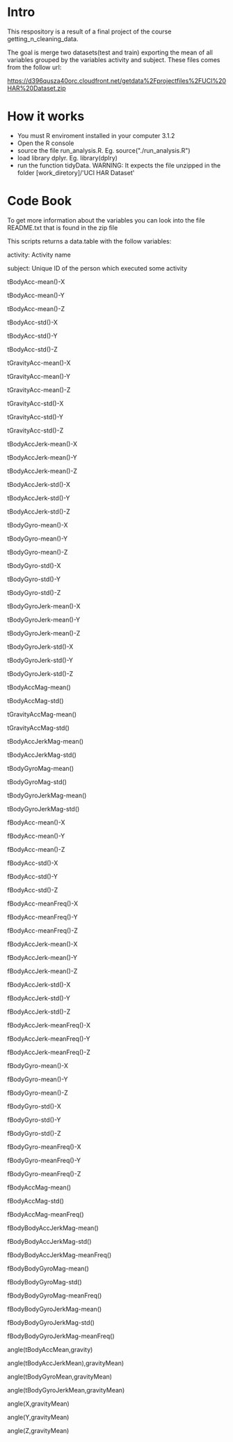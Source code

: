 # Intro
This respository is a result of a final project of the course getting_n_cleaning_data.

The goal is merge two datasets(test and train) exporting the mean of all variables grouped by the variables activity and subject. These files comes from the follow url:

https://d396qusza40orc.cloudfront.net/getdata%2Fprojectfiles%2FUCI%20HAR%20Dataset.zip 

# How it works

- You must R enviroment installed in your computer 3.1.2
- Open the R console
- source the file run_analysis.R. Eg. source("./run_analysis.R")
- load library dplyr. Eg. library(dplry)
- run the function tidyData. WARNING: It expects the file unzipped in the folder [work_diretory]/'UCI HAR Dataset'

# Code Book 
To get more information about the variables you can look into the file README.txt that is found in the zip file

This scripts returns a data.table with the follow variables: 

  activity: Activity name
  
  subject: Unique ID of the person which executed some activity
  
  tBodyAcc-mean()-X
  
  tBodyAcc-mean()-Y
  
  tBodyAcc-mean()-Z
  
  tBodyAcc-std()-X
  
  tBodyAcc-std()-Y
  
  tBodyAcc-std()-Z
  
  tGravityAcc-mean()-X
  
  tGravityAcc-mean()-Y
  
  tGravityAcc-mean()-Z
  
  tGravityAcc-std()-X
  
  tGravityAcc-std()-Y
  
  tGravityAcc-std()-Z
  
  tBodyAccJerk-mean()-X
  
  tBodyAccJerk-mean()-Y
  
  tBodyAccJerk-mean()-Z
  
  tBodyAccJerk-std()-X
  
  tBodyAccJerk-std()-Y
  
  tBodyAccJerk-std()-Z
  
  tBodyGyro-mean()-X
  
  tBodyGyro-mean()-Y
  
  tBodyGyro-mean()-Z
  
  tBodyGyro-std()-X
  
  tBodyGyro-std()-Y
  
  tBodyGyro-std()-Z
  
  tBodyGyroJerk-mean()-X
  
  tBodyGyroJerk-mean()-Y
  
  tBodyGyroJerk-mean()-Z
  
  tBodyGyroJerk-std()-X
  
  tBodyGyroJerk-std()-Y
  
  tBodyGyroJerk-std()-Z
  
  tBodyAccMag-mean()
  
  tBodyAccMag-std()
  
  tGravityAccMag-mean()
  
  tGravityAccMag-std()
  
  tBodyAccJerkMag-mean()
  
  tBodyAccJerkMag-std()
  
  tBodyGyroMag-mean()
  
  tBodyGyroMag-std()
  
  tBodyGyroJerkMag-mean()
  
  tBodyGyroJerkMag-std()
  
  fBodyAcc-mean()-X
  
  fBodyAcc-mean()-Y
  
  fBodyAcc-mean()-Z
  
  fBodyAcc-std()-X
  
  fBodyAcc-std()-Y
  
  fBodyAcc-std()-Z
  
  fBodyAcc-meanFreq()-X
  
  fBodyAcc-meanFreq()-Y
  
  fBodyAcc-meanFreq()-Z
  
  fBodyAccJerk-mean()-X
  
  fBodyAccJerk-mean()-Y
  
  fBodyAccJerk-mean()-Z
  
  fBodyAccJerk-std()-X
  
  fBodyAccJerk-std()-Y
  
  fBodyAccJerk-std()-Z
  
  fBodyAccJerk-meanFreq()-X
  
  fBodyAccJerk-meanFreq()-Y
  
  fBodyAccJerk-meanFreq()-Z
  
  fBodyGyro-mean()-X
  
  fBodyGyro-mean()-Y
  
  fBodyGyro-mean()-Z
  
  fBodyGyro-std()-X
  
  fBodyGyro-std()-Y
  
  fBodyGyro-std()-Z
  
  fBodyGyro-meanFreq()-X
  
  fBodyGyro-meanFreq()-Y
  
  fBodyGyro-meanFreq()-Z
  
  fBodyAccMag-mean()
  
  fBodyAccMag-std()
  
  fBodyAccMag-meanFreq()
  
  fBodyBodyAccJerkMag-mean()
  
  fBodyBodyAccJerkMag-std()
  
  fBodyBodyAccJerkMag-meanFreq()
  
  fBodyBodyGyroMag-mean()
  
  fBodyBodyGyroMag-std()
  
  fBodyBodyGyroMag-meanFreq()
  
  fBodyBodyGyroJerkMag-mean()
  
  fBodyBodyGyroJerkMag-std()
  
  fBodyBodyGyroJerkMag-meanFreq()
  
  angle(tBodyAccMean,gravity)
  
  angle(tBodyAccJerkMean),gravityMean)
  
  angle(tBodyGyroMean,gravityMean)
  
  angle(tBodyGyroJerkMean,gravityMean)
  
  angle(X,gravityMean)
  
  angle(Y,gravityMean)
  
  angle(Z,gravityMean)
  
